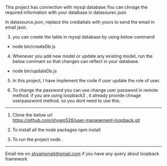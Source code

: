 This project has connection with mysql database.You can chnage the required information with your database 
in datasourec.json

In datasource.json, replace the crediatials with yours to send the email in email json.

3) you can create the table in mysql database by using below command

* node bin/createDb.js

4) Whenever you add new model or update any existing model, run the below commant so that changes can reflect 
in your database.

* node bin/updateDb.js

5) In this project, I have implement the code if user update the role of user.

6) To change the password you can use change user password in remote method.
if you are using loopback3 , it already provide chnage userpassword method. so you dont need to use this.

********************************************************
1) Clone the below url  
https://github.com/shyam528/user-management-loopback.git

2) To install all the node packages
npm install

3) To run the project
node .


***********************************
Email me on shyamongit@gmail.com if you have any  query about loopback framework
